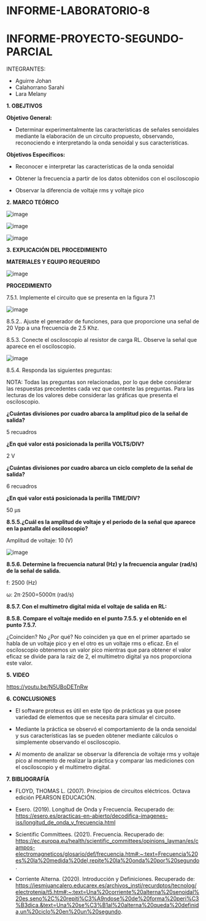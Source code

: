 # INFORME-LABORATORIO-8

# INFORME-PROYECTO-SEGUNDO-PARCIAL

INTEGRANTES:

* Aguirre Johan 
* Calahorrano Sarahi 
* Lara Melany


**1. OBEJTIVOS**

  **Objetivo General:**
  - Determinar experimentalmente las características de señales senoidales mediante la elaboración de un circuito propuesto, observando, reconociendo e interpretando la onda senoidal y sus características. 

  **Objetivos Específicos:**
- Reconocer e interpretar las características de la onda senoidal 

- Obtener la frecuencia a partir de los datos obtenidos con el osciloscopio 

- Observar la diferencia de voltaje rms y voltaje pico 


**2. MARCO TEÓRICO**

![image](https://user-images.githubusercontent.com/105020538/219543589-746afdf3-98a4-44bd-a003-bd35c14441e4.png)

![image](https://user-images.githubusercontent.com/105020538/219543612-0bbe2a19-154e-41fe-ae87-5d397b281ba0.png)

![image](https://user-images.githubusercontent.com/105020538/219543640-b30b84df-343a-4a5a-ab3e-fd2c81d3329b.png)


**3.	EXPLICACIÓN DEL PROCEDIMIENTO**

**MATERIALES Y EQUIPO REQUERIDO**

![image](https://user-images.githubusercontent.com/105020538/219542795-41999079-6b9b-4515-99a3-814d42b9dc35.png)

**PROCEDIMIENTO**  

7.5.1. Implemente el circuito que se presenta en la figura 7.1 

![image](https://user-images.githubusercontent.com/105020538/219542865-1786b5c6-a7cb-467a-8bf5-9ea6c2f667e7.png)

8.5.2.. Ajuste el generador de funciones, para que proporcione una señal de 20 Vpp a una frecuencia de 2.5 Khz. 

8.5.3. Conecte el osciloscopio al resistor de carga RL. Observe la señal que aparece en el osciloscopio. 

![image](https://user-images.githubusercontent.com/105020538/219542949-fdb507d4-e390-46bc-b3b8-da7b51cf2d52.png)

8.5.4. Responda las siguientes preguntas: 

NOTA: Todas las preguntas son relacionadas, por lo que debe considerar las respuestas precedentes cada vez que conteste las preguntas. 
Para las lecturas de los valores debe considerar las gráficas que presenta el osciloscopio. 

**¿Cuántas divisiones por cuadro abarca la amplitud pico de la señal de salida?** 

5 recuadros  

**¿En qué valor está posicionada la perilla VOLTS/DIV?**  

2 V 

**¿Cuántas divisiones por cuadro abarca un ciclo completo de la señal de salida?** 

6 recuadros 

**¿En qué valor está posicionada la perilla TIME/DIV?**  

50 µs 

**8.5.5.¿Cuál es la amplitud de voltaje y el periodo de la señal que aparece en la pantalla 
del osciloscopio?** 

Amplitud de voltaje: 10 (V) 

![image](https://user-images.githubusercontent.com/105020538/219543093-9871b7bd-8d93-4eb9-bae0-a0ed2f0884bb.png)

**8.5.6. Determine la frecuencia natural (Hz) y la frecuencia angular (rad/s) de la señal de salida.** 

f: 2500 (Hz)

ω: 2π⋅2500=5000π (rad/s) 

**8.5.7. Con el multímetro digital mida el voltaje de salida en RL:** 


**8.5.8. Compare el voltaje medido en el punto 7.5.5. y el obtenido en el punto 7.5.7.**  

¿Coinciden?  No ¿Por qué? No coinciden ya que en el primer apartado se habla de un voltaje pico y en el otro es un voltaje rms o eficaz. En el osciloscopio obtenemos un valor pico mientras que para obtener el valor eficaz se divide para la raiz de 2, el multímetro digital ya nos proporciona este valor.  

 

**5. VIDEO**

https://youtu.be/N5UBoDETnRw

**6. CONCLUSIONES** 

- El software proteus es útil en este tipo de prácticas ya que posee variedad de elementos que se necesita para simular el circuito. 

- Mediante la práctica se observó el comportamiento de la onda senoidal y sus características las se pueden obtener mediante cálculos o simplemente observando el osciloscopio. 

- Al momento de analizar se observar la diferencia de voltaje rms y voltaje pico al momento de realizar la práctica y comparar las mediciones con el osciloscopio y el multímetro digital. 

**7. BIBLIOGRAFÍA**

- FLOYD, THOMAS L. (2007). Principios de circuitos eléctricos. Octava edición PEARSON EDUCACIÓN. 

- Esero. (2019). Longitud de Onda y Frecuencia. Recuperado de: https://esero.es/practicas-en-abierto/decodifica-imagenes-iss/longitud_de_onda_y_frecuencia.html  

- Scientific Committees. (2021). Frecuencia. Recuperado de: https://ec.europa.eu/health/scientific_committees/opinions_layman/es/campos-electromagneticos/glosario/def/frecuencia.htm#:~:text=Frecuencia%20es%20la%20medida%20del,repite%20la%20onda%20por%20segundo.  

- Corriente Alterna. (2020). Introducción y Definiciones. Recuperado de:  https://iesmjuancalero.educarex.es/archivos_insti/recurdptos/tecnolog/electrotenia/t5.htm#:~:text=Una%20corriente%20alterna%20senoidal%20es,seno%2C%20repiti%C3%A9ndose%20de%20forma%20peri%C3%B3dica.&text=Una%20se%C3%B1al%20alterna%20queda%20definida,un%20ciclo%20en%20un%20segundo.  

 
